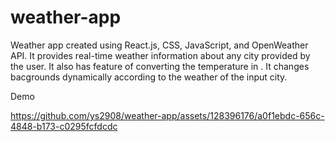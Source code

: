 # weather-app
Weather app created using React.js, CSS, JavaScript, and OpenWeather API. It provides real-time weather information about any city provided by the user. It also has feature of converting the temperature in . It changes bacgrounds dynamically according to the weather of the input city.

Demo




https://github.com/ys2908/weather-app/assets/128396176/a0f1ebdc-656c-4848-b173-c0295fcfdcdc

